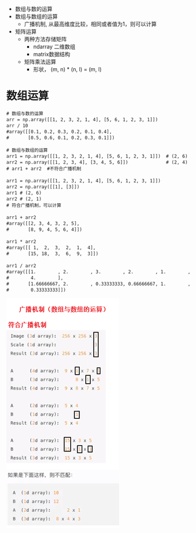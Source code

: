 - 数组与数的运算
- 数组与数组的运算
	- 广播机制, 从最高维度比较，相同或者值为1，则可以计算
- 矩阵运算
	- 两种方法存储矩阵
		- ndarray 二维数组
		- matrix数据结构
	- 矩阵乘法运算
		- 形状， (m, n) * (n, l) = (m, l)

# 数组运算
```
# 数组与数的运算
arr = np.array([[1, 2, 3, 2, 1, 4], [5, 6, 1, 2, 3, 1]])
arr / 10
#array([[0.1, 0.2, 0.3, 0.2, 0.1, 0.4],
#       [0.5, 0.6, 0.1, 0.2, 0.3, 0.1]])

# 数组与数组的运算
arr1 = np.array([[1, 2, 3, 2, 1, 4], [5, 6, 1, 2, 3, 1]])  # (2, 6)
arr2 = np.array([[1, 2, 3, 4], [3, 4, 5, 6]])              # (2, 4)
# arr1 + arr2  #不符合广播机制

arr1 = np.array([[1, 2, 3, 2, 1, 4], [5, 6, 1, 2, 3, 1]])
arr2 = np.array([[1], [3]])
arr1 # (2, 6)
arr2 # (2, 1)
# 符合广播机制，可以计算

arr1 + arr2
#array([[2, 3, 4, 3, 2, 5],
#       [8, 9, 4, 5, 6, 4]])

arr1 * arr2
#array([[ 1,  2,  3,  2,  1,  4],
#       [15, 18,  3,  6,  9,  3]])

arr1 / arr2
#array([[1.        , 2.        , 3.        , 2.        , 1.        ,
#        4.        ],
#       [1.66666667, 2.        , 0.33333333, 0.66666667, 1.        ,
#        0.33333333]])
```

![](../photo/Pasted%20image%2020231020175318.png)

